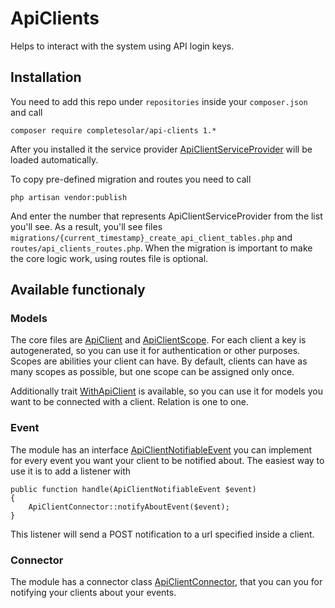# ApiClients
Helps to interact with the system using API login keys.

## Installation
You need to add this repo under `repositories` inside your `composer.json` and call
```
composer require completesolar/api-clients 1.*
```

After you installed it the service provider 
[ApiClientServiceProvider](https://github.com/completesolar/ApiClients/blob/master/src/ApiClientServiceProvider.php) will be loaded automatically.

To copy pre-defined migration and routes you need to call
```
php artisan vendor:publish
```
And enter the number that represents ApiClientServiceProvider from the list you'll see.
As a result, you'll see files `migrations/{current_timestamp}_create_api_client_tables.php` and `routes/api_clients_routes.php`.
When the migration is important to make the core logic work, using routes file is optional.

## Available functionaly

### Models

The core files are [ApiClient](https://github.com/completesolar/ApiClients/blob/master/src/Models/ApiClient.php) and 
[ApiClientScope](https://github.com/completesolar/ApiClients/blob/master/src/Models/ApiClientScope.php). For each client a key is autogenerated, 
so you can use it for authentication or other purposes.
Scopes are abilities your client can have. By default, clients can have as many scopes as possible, but one scope can be assigned only once.

Additionally trait [WithApiClient](https://github.com/completesolar/ApiClients/blob/master/src/Traits/WithApiClient.php) is available, 
so you can use it for models you want to be connected with a client. Relation is one to one.

### Event

The module has an interface [ApiClientNotifiableEvent](https://github.com/completesolar/ApiClients/blob/master/src/Events/ApiClientNotifiableEvent.php) 
you can implement for every event you want your client to be notified about.
The easiest way to use it is to add a listener with
```
public function handle(ApiClientNotifiableEvent $event) 
{
    ApiClientConnector::notifyAboutEvent($event);
}
```
This listener will send a POST notification to a url specified inside a client.

### Connector
The module has a connector class [ApiClientConnector](https://github.com/completesolar/ApiClients/blob/master/src/Connectors/ApiClientConnector.php), 
that you can you for notifying your clients about your events.
